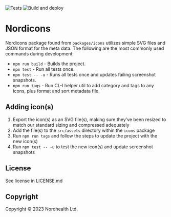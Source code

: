 ![Tests](https://github.com/nordhealth/design-system/workflows/Tests/badge.svg) ![Build and deploy](https://github.com/nordhealth/design-system/workflows/Build%20and%20deploy/badge.svg)

# Nordicons

Nordicons package found from `packages/icons` utilizes simple SVG files and JSON format for the meta data. The following are the most commonly used commands during development:

- `npm run build` - Builds the project.
- `npm test` - Run all tests once.
- `npm test -- -u` - Runs all tests once and updates failing screenshot snapshots.
- `npm run tags` - Run CL-I helper util to add category and tags to any icons, plus format and sort metadata file.

## Adding icon(s)

1. Export the icon(s) as an SVG file(s), making sure they’ve been resized to match our standard sizing and compressed adequately
2. Add the file(s) to the `src/assets` directory within the `icons` package
3. Run `npm run tags` and follow the steps to update the project with the new icon(s)
4. Run `npm test -- -u` to test the new icon(s) and update screenshot snapshots

## License

See license in LICENSE.md

## Copyright

Copyright © 2023 Nordhealth Ltd.
